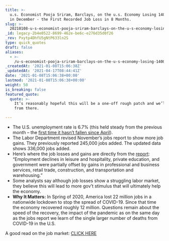 ```yaml
---
title: >-
  u.s. Economist Pooja Sriram, Barclays, on the u.s. Economy Losing 140,000 Jobs
  in December - the First Recorded Job Loss in 8 Months.
slug: >-
  20210108-u-s-economist-pooja-sriram-barclays-on-the-u-s-economy-losing-140000-jobs-in-december-the-first-recorded-job-loss-in-8-months
_id: legacy-2b4e0522-8699-462e-be6c-e276d35d0f26
_rev: Pxytp4DhfU5gNtP633ln2S
type: quick_quotes
draft: false
aliases:
  - >-
    /u-s-economist-pooja-sriram-barclays-on-the-u-s-economy-losing-140000-jobs-in-december-the-first-recorded-job-loss-in-8-months/
_createdAt: '2021-01-08T15:06:38Z'
_updatedAt: '2021-04-17T08:44:41Z'
date: '2021-01-08T15:06:38+00:00'
lastmod: '2021-01-08T15:06:38+00:00'
weight: 50
is_breaking: false
featured_quote:
  quote: >-
    It’s reasonably hopeful this will be a one-off rough patch and we’ll recover
    from there.

---
```

* The U.S. unemployment rate is 6.7% (this held steady from the previous month – the [first time it hasn’t fallen since April](https://apnews.com/article/coronavirus-pandemic-economy-ad4cb9fe70653c56ac6253aaab210f21)).
* The Labor Department revised November’s jobs report to show more job gains. They previously reported 245,000 jobs added. The updated data shows 336,000 jobs added.
* Here’s where the job losses and gains are directly from the [report](https://www.bls.gov/news.release/empsit.nr0.htm): “Employment declines in leisure and hospitality, private education, and government were partially offset by gains in professional and business services, retail trade, construction, and transportation and warehousing.”
* Some analysts say although job losses show a struggling labor market, they believe this will lead to more gov’t stimulus that will ultimately help the economy.
* **Why It Matters:** In Spring of 2020, America lost 22 million jobs in a nationwide lockdown to stop the spread of COVID-19. Since that time the economy recovered roughly 12 million. Questions remain about the speed of the recovery, the impact of the pandemic as on the same day as the jobs report we learn of the single larger number of deaths from COVID-19 in the U.S.

A good read on the job market: [CLICK HERE](https://www.cnbc.com/2021/01/08/jobs-report-december-2020.html)